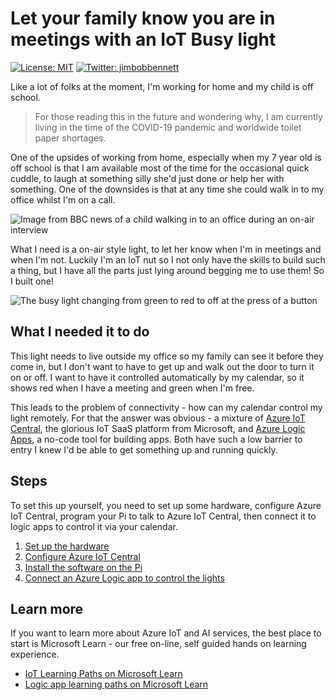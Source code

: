 # Let your family know you are in meetings with an IoT Busy light

[![License: MIT](https://img.shields.io/badge/License-MIT-yellow.svg)](/LICENSE)
[![Twitter: jimbobbennett](https://img.shields.io/twitter/follow/jimbobbennett.svg?style=social)](https://twitter.com/jimbobbennett)

Like a lot of folks at the moment, I'm working for home and my child is off school.

> For those reading this in the future and wondering why, I am currently living in the time of the COVID-19 pandemic and worldwide toilet paper shortages.

One of the upsides of working from home, especially when my 7 year old is off school is that I am available most of the time for the occasional quick cuddle, to laugh at something silly she'd just done or help her with something. One of the downsides is that at any time she could walk in to my office whilst I'm on a call.

![Image from BBC news of a child walking in to an office during an on-air interview](./images/kid-crashing-interview.jpg)

What I need is a on-air style light, to let her know when I'm in meetings and when I'm not. Luckily I'm an IoT nut so I not only have the skills to build such a thing, but I have all the parts just lying around begging me to use them! So I built one!

![The busy light changing from green to red to off at the press of a button](./images/BusyLight.gif)

## What I needed it to do

This light needs to live outside my office so my family can see it before they come in, but I don't want to have to get up and walk out the door to turn it on or off. I want to have it controlled automatically by my calendar, so it shows red when I have a meeting and green when I'm free.

This leads to the problem of connectivity - how can my calendar control my light remotely. For that the answer was obvious - a mixture of [Azure IoT Central](https://azure.microsoft.com/services/iot-central/?WT.mc_id=busylight-github-jabenn), the glorious IoT SaaS platform from Microsoft, and [Azure Logic Apps](https://azure.microsoft.com/services/logic-apps/?WT.mc_id=busylight-github-jabenn), a no-code tool for building apps.  Both have such a low barrier to entry I knew I'd be able to get something up and running quickly.

## Steps

To set this up yourself, you need to set up some hardware, configure Azure IoT Central, program your Pi to talk to Azure IoT Central, then connect it to logic apps to control it via your calendar.

1. [Set up the hardware](./steps/set-up-hardware.md)
2. [Configure Azure IoT Central](./steps/configure-iot-central.md)
3. [Install the software on the Pi](./steps/install-pi-software.md)
4. [Connect an Azure Logic app to control the lights](./steps/connect-logic-app.md)

## Learn more

If you want to learn more about Azure IoT and AI services, the best place to start is Microsoft Learn - our free on-line, self guided hands on learning experience.

* [IoT Learning Paths on Microsoft Learn](https://docs.microsoft.com/learn/browse/?term=IOT&WT.mc_id=busylight-github-jabenn)
* [Logic app learning paths on Microsoft Learn](https://docs.microsoft.com/learn/browse/?term=logic%20apps&WT.mc_id=busylight-github-jabenn)
